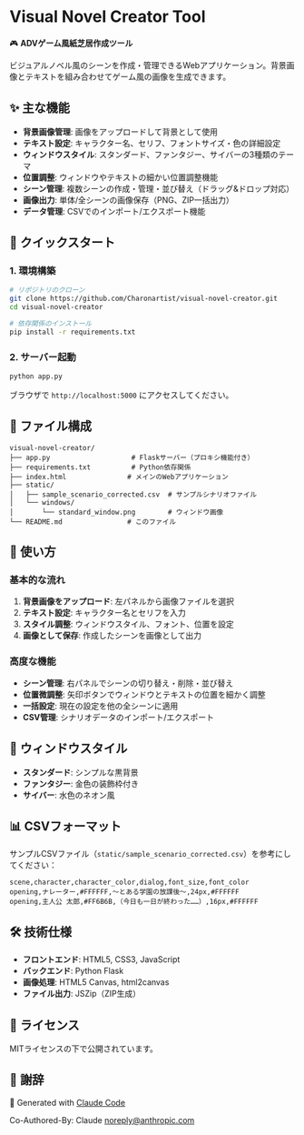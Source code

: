# Visual Novel Creator Tool

🎮 **ADVゲーム風紙芝居作成ツール**

ビジュアルノベル風のシーンを作成・管理できるWebアプリケーション。背景画像とテキストを組み合わせてゲーム風の画像を生成できます。

## ✨ 主な機能

- **背景画像管理**: 画像をアップロードして背景として使用
- **テキスト設定**: キャラクター名、セリフ、フォントサイズ・色の詳細設定
- **ウィンドウスタイル**: スタンダード、ファンタジー、サイバーの3種類のテーマ
- **位置調整**: ウィンドウやテキストの細かい位置調整機能
- **シーン管理**: 複数シーンの作成・管理・並び替え（ドラッグ&ドロップ対応）
- **画像出力**: 単体/全シーンの画像保存（PNG、ZIP一括出力）
- **データ管理**: CSVでのインポート/エクスポート機能

## 🚀 クイックスタート

### 1. 環境構築

```bash
# リポジトリのクローン
git clone https://github.com/Charonartist/visual-novel-creator.git
cd visual-novel-creator

# 依存関係のインストール
pip install -r requirements.txt
```

### 2. サーバー起動

```bash
python app.py
```

ブラウザで `http://localhost:5000` にアクセスしてください。

## 📁 ファイル構成

```
visual-novel-creator/
├── app.py                    # Flaskサーバー（プロキシ機能付き）
├── requirements.txt          # Python依存関係
├── index.html               # メインのWebアプリケーション
├── static/
│   ├── sample_scenario_corrected.csv  # サンプルシナリオファイル
│   └── windows/
│       └── standard_window.png        # ウィンドウ画像
└── README.md                # このファイル
```

## 🎯 使い方

### 基本的な流れ

1. **背景画像をアップロード**: 左パネルから画像ファイルを選択
2. **テキスト設定**: キャラクター名とセリフを入力
3. **スタイル調整**: ウィンドウスタイル、フォント、位置を設定
4. **画像として保存**: 作成したシーンを画像として出力

### 高度な機能

- **シーン管理**: 右パネルでシーンの切り替え・削除・並び替え
- **位置微調整**: 矢印ボタンでウィンドウとテキストの位置を細かく調整
- **一括設定**: 現在の設定を他の全シーンに適用
- **CSV管理**: シナリオデータのインポート/エクスポート

## 🎨 ウィンドウスタイル

- **スタンダード**: シンプルな黒背景
- **ファンタジー**: 金色の装飾枠付き
- **サイバー**: 水色のネオン風

## 📊 CSVフォーマット

サンプルCSVファイル（`static/sample_scenario_corrected.csv`）を参考にしてください：

```csv
scene,character,character_color,dialog,font_size,font_color
opening,ナレーター,#FFFFFF,～とある学園の放課後～,24px,#FFFFFF
opening,主人公 太郎,#FF6B6B,（今日も一日が終わった……）,16px,#FFFFFF
```

## 🛠️ 技術仕様

- **フロントエンド**: HTML5, CSS3, JavaScript
- **バックエンド**: Python Flask
- **画像処理**: HTML5 Canvas, html2canvas
- **ファイル出力**: JSZip（ZIP生成）

## 📝 ライセンス

MITライセンスの下で公開されています。

## 🙏 謝辞

🤖 Generated with [Claude Code](https://claude.ai/code)

Co-Authored-By: Claude <noreply@anthropic.com>